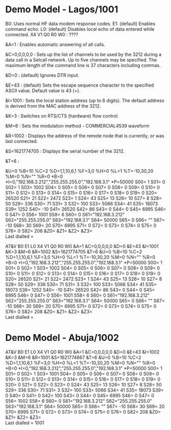 
# Demo Model - Lagos/1001


B0: Uses normal HF data modem response codes.
E1: (default) Enables command echo.
L0: (default) Disables local echo of data entered while connected.
X4 V1 Q0 R0 W0  : ????

&A=1 : Enables automatic answering of all calls.

&C=0,0,0,0,0 : Sets up the list of channels to be used by the 3212 during a data call in a Selcall network. Up to five channels may be specified. The maximum length of the command line is 37 characters including
commas.

&D=0 : (default) Ignores DTR input.

&E=43 : (default) Sets the escape sequence character to the specified ASCII value. Default value is 43 (+).

&I=1001 : Sets the local station address (up to 6 digits). The default address is derived from the MAC address of the 3212.

&K=3 : Switches on RTS/CTS (hardware) flow control.

&M=6 : Sets the modulation method - COMMERCIAL4539 waveform

&R=1002 : Displays the address of the remote node that is
currently, or was last connected.

&S=1621774705 : Displays the serial number of the 3212.

&T=6 : 

&U=0 
%B=10 %C=2 %D=1,1,10,6,1 %F=3,0 %H=0 %L=1 %T=-10,30,20 %M=0 %N="" %R=0 
*B=0 *I=0,"192.168.3.212","255.255.255.0","192.168.3.1" *P=50000 
S00=     1 S01=     0 S02=     1 S03=  1002 S04=     0 S05=     0
S06=     0 S07=     0 S08=     0 S09=     0 S10=     0 S11=     0
S12=     0 S13=     0 S14=     0 S15=     0 S16=     0 S17=     0
S18=     0 S19=     0 S20= 26520 S21=    21 S22=  2472 S23=     1
S24=    43 S25=    13 S26=    10 S27=     8 S28=    50 S29=   336
S30=    71 S31=     3 S32=   100 S33=  5066 S34=    41 S35= 18073
S39=  1252 S40=   -10 S41= 26520 S42=    86 S43=     0 S44=     0
S45=  6995 S46=     0 S47=     0 S56=  1001 S58=     6 S60=     0
S61="192.168.3.212"   S62="255.255.255.0"   S63="192.168.3.1"
S64= 50000 S65=     0 S66=    "" S67=   -10 S68=    30 S69=    20
S70=  6995 S71=     0 S72=     0 S73=     0 S74=     0 S75=     0
S76=     0 S82=   208 
&Z0=       &Z1=       &Z2=       &Z3=       
Last dialled = 



AT&V
B0 E1 L0 X4 V1 Q0 R0 W0 
&A=1 &C=0,0,0,0,0 &D=0 &E=43 &I=1001 &K=3 &M=6 &R=1002 &S=1621774705 &T=6 &U=0 
%B=10 %C=2 %D=1,1,10,6,1 %F=3,0 %H=0 %L=1 %T=-10,30,20 %M=0 %N="" %R=0 
*B=0 *I=0,"192.168.3.212","255.255.255.0","192.168.3.1" *P=50000 
S00=     1 S01=     0 S02=     1 S03=  1002 S04=     0 S05=     0
S06=     0 S07=     0 S08=     0 S09=     0 S10=     0 S11=     0
S12=     0 S13=     0 S14=     0 S15=     0 S16=     0 S17=     0
S18=     0 S19=     0 S20= 26520 S21=    21 S22=  2472 S23=     1
S24=    43 S25=    13 S26=    10 S27=     8 S28=    50 S29=   336
S30=    71 S31=     3 S32=   100 S33=  5066 S34=    41 S35= 18073
S39=  1252 S40=   -10 S41= 26520 S42=    86 S43=     0 S44=     0
S45=  6995 S46=     0 S47=     0 S56=  1001 S58=     6 S60=     0
S61="192.168.3.212"   S62="255.255.255.0"   S63="192.168.3.1"
S64= 50000 S65=     0 S66=    "" S67=   -10 S68=    30 S69=    20
S70=  6995 S71=     0 S72=     0 S73=     0 S74=     0 S75=     0
S76=     0 S82=   208 
&Z0=       &Z1=       &Z2=       &Z3=       
Last dialled = 

# Demo Model - Abuja/1002

AT&V
B0 E1 L0 X4 V1 Q0 R0 W0 
&A=1 &C=0,0,0,0,0 &D=0 &E=43 &I=1002 &K=3 &M=6 &R=1001 &S=1621774667 &T=6 &U=0 
%B=10 %C=2 %D=1,1,10,6,1 %F=3,0 %H=0 %L=1 %T=-10,30,20 %M=0 %N="" %R=0 
*B=0 *I=0,"192.168.3.212","255.255.255.0","192.168.3.1" *P=50000 
S00=     1 S01=     0 S02=     1 S03=  1001 S04=     0 S05=     0
S06=     0 S07=     0 S08=     0 S09=     0 S10=     0 S11=     0
S12=     0 S13=     0 S14=     0 S15=     0 S16=     0 S17=     0
S18=     0 S19=     0 S20=     0 S21=     0 S22=     0 S23=     0
S24=    43 S25=    13 S26=    10 S27=     8 S28=    50 S29=   336
S30=    71 S31=     3 S32=   100 S33=  5066 S34=    41 S35= 18073
S39=     0 S40=     0 S41=     0 S42=   100 S43=     0 S44=     0
S45=  6995 S46=     0 S47=     0 S56=  1002 S58=     6 S60=     0
S61="192.168.3.212"   S62="255.255.255.0"   S63="192.168.3.1"
S64= 50000 S65=     0 S66=    "" S67=   -10 S68=    30 S69=    20
S70=  6995 S71=     0 S72=     0 S73=     0 S74=     0 S75=     0
S76=     0 S82=   208 
&Z0=       &Z1=       &Z2=       &Z3=       
Last dialled = 1001